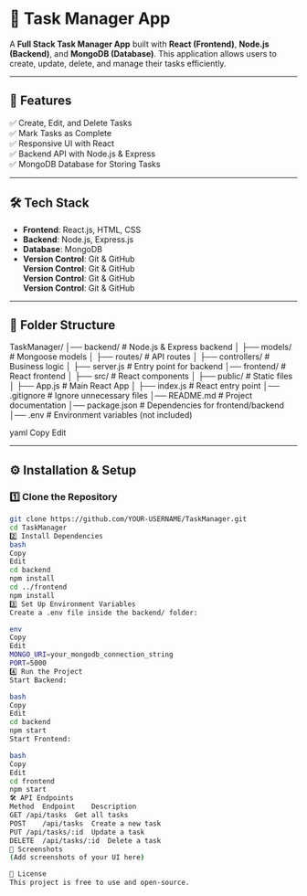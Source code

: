 # 📝 Task Manager App

A **Full Stack Task Manager App** built with **React (Frontend)**, **Node.js (Backend)**, and **MongoDB (Database)**. This application allows users to create, update, delete, and manage their tasks efficiently.

---

## 🚀 Features
✅ Create, Edit, and Delete Tasks  
✅ Mark Tasks as Complete  
✅ Responsive UI with React  
✅ Backend API with Node.js & Express  
✅ MongoDB Database for Storing Tasks  

---

## 🛠️ Tech Stack
- **Frontend**: React.js, HTML, CSS  
- **Backend**: Node.js, Express.js  
- **Database**: MongoDB  
- **Version Control**: Git & GitHub  
**Version Control**: Git & GitHub  
**Version Control**: Git & GitHub  
**Version Control**: Git & GitHub
  
---

## 📂 Folder Structure
TaskManager/ │── backend/ # Node.js & Express backend │ ├── models/ # Mongoose models │ ├── routes/ # API routes │ ├── controllers/ # Business logic │ ├── server.js # Entry point for backend │── frontend/ # React frontend │ ├── src/ # React components │ ├── public/ # Static files │ ├── App.js # Main React App │ ├── index.js # React entry point │── .gitignore # Ignore unnecessary files │── README.md # Project documentation │── package.json # Dependencies for frontend/backend │── .env # Environment variables (not included)

yaml
Copy
Edit

---

## ⚙️ Installation & Setup

### **1️⃣ Clone the Repository**
```bash
git clone https://github.com/YOUR-USERNAME/TaskManager.git
cd TaskManager
2️⃣ Install Dependencies
bash
Copy
Edit
cd backend
npm install
cd ../frontend
npm install
3️⃣ Set Up Environment Variables
Create a .env file inside the backend/ folder:

env
Copy
Edit
MONGO_URI=your_mongodb_connection_string
PORT=5000
4️⃣ Run the Project
Start Backend:

bash
Copy
Edit
cd backend
npm start
Start Frontend:

bash
Copy
Edit
cd frontend
npm start
🛠️ API Endpoints
Method	Endpoint	Description
GET	/api/tasks	Get all tasks
POST	/api/tasks	Create a new task
PUT	/api/tasks/:id	Update a task
DELETE	/api/tasks/:id	Delete a task
📸 Screenshots
(Add screenshots of your UI here)

📝 License
This project is free to use and open-source.

